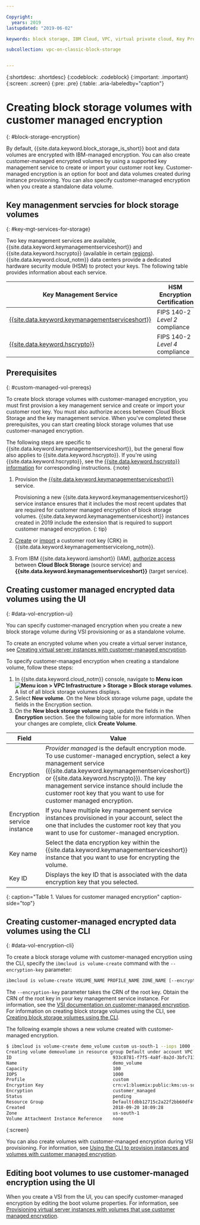 ```yaml
---

Copyright:
  years: 2019
lastupdated: "2019-06-02"

keywords: block storage, IBM Cloud, VPC, virtual private cloud, Key Protect, encryption, key management, Hyper Protect Crypto Services, HPCS, volume, data storage, VSI, virtual server instance, instance

subcollection: vpc-on-classic-block-storage


---
```


{:shortdesc: .shortdesc}
{:codeblock: .codeblock}
{:important: .important}
{:screen: .screen}
{:pre: .pre}
{:table: .aria-labeledby="caption"}


# Creating block storage volumes with customer managed encryption
{: #block-storage-encryption}

By default, {{site.data.keyword.block_storage_is_short}} boot and data volumes are encrypted with IBM-managed encryption. You can also create customer-managed encrypted volumes by using a supported key management service to create or import your customer root key. Customer-managed encryption is an option for boot and data volumes created during instance provisioning.  You can also specify customer-managed encryption when you create a standalone data volume.  

## Key managenment servcies for block storage volumes
{: #key-mgt-services-for-storage}

Two key management services are available, {{site.data.keyword.keymanagementserviceshort}} and {{site.data.keyword.hscrypto}} (available in certain [regions](/docs/services/hs-crypto?topic=hs-crypto-regions#regions)). {{site.data.keyword.cloud_notm}} data centers provide a dedicated hardware security module (HSM) to protect your keys. The following table provides information about each service.

| Key Management Service | HSM Encryption Certification |
| ----- | ----- |
| [{{site.data.keyword.keymanagementserviceshort}}](/docs/services/key-protect/concepts?topic=key-protect-getting-started-tutorial#getting-started-tutorial) | FIPS 140-2 *Level 2* compliance |
| [{{site.data.keyword.hscrypto}}](/docs/services/hs-crypto?topic=hs-crypto-get-started#get-started) | FIPS 140-2 *Level 4* compliance |

## Prerequisites
{: #custom-managed-vol-prereqs}

To create block storage volumes with customer-managed encryption, you must first provision a key management service and create or import your customer root key.
You must also authorize access between Cloud Block Storage and the key management service. When you've completed these prerequisites, you can start creating block storage volumes that use customer-managed encryption.

The following steps are specific to {{site.data.keyword.keymanagementserviceshort}}, but the general flow also applies to {{site.data.keyword.hscrypto}}.  If you're using {{site.data.keyword.hscrypto}}, see the [{{site.data.keyword.hscrypto}} information](/docs/services/hs-crypto?topic=hs-crypto-get-started#get-started) for corresponding instructions.
{:note}

1. Provision the [{{site.data.keyword.keymanagementserviceshort}}](/docs/services/key-protect?topic=key-protect-provision#provision) service.

   Provisioning a new {{site.data.keyword.keymanagementserviceshort}} service instance ensures that it includes the most recent updates that are required for customer managed encryption of block storage volumes. {{site.data.keyword.keymanagementserviceshort}} instances created in 2019 include the extension that is required to support customer managed encryption.
   {: tip}

2. [Create](/docs/services/key-protect?topic=key-protect-create-root-keys#create-root-keys) or
[import](/docs/services/key-protect?topic=key-protect-import-root-keys#import-root-keys) a customer root key (CRK) in
{{site.data.keyword.keymanagementservicelong_notm}}.
3. From IBM {{site.data.keyword.iamshort}} (IAM), [authorize access](/docs/iam?topic=iam-serviceauth#serviceauth) between **Cloud Block Storage** (source service) and **{{site.data.keyword.keymanagementserviceshort}}** (target service).

## Creating customer managed encrypted data volumes using the UI
{: #data-vol-encryption-ui}

You can specify customer-managed encryption when you create a new block storage volume during VSI provisioning or as a standalone volume.

To create an encrypted volume when you create a virtual server instance, see [Creating virtual server instances with customer-managed encryption](/docs/vpc-on-classic-vsi?topic=vpc-on-classic-vsi-creating-instances-byok).

To specify customer-managed encryption when creating a standalone volume, follow these steps:

1. In {{site.data.keyword.cloud_notm}} console, navigate to **Menu icon ![Menu icon](../../icons/icon_hamburger.svg) > VPC Infrastructure > Storage > Block storage volumes**.
A list of all block storage volumes displays.
1. Select **New volume**. On the New block storage volume page, update the fields in the Encryption section.
1. On the **New block storage volume** page, update the fields in the **Encryption** section. See the following table for more information. When your changes are complete, click **Create Volume**.

| Field | Value |
| ----- | ----- |
| Encryption | _Provider managed_ is the default encryption mode. To use customer-managed encryption, select a key management service ({{site.data.keyword.keymanagementserviceshort}} or {{site.data.keyword.hscrypto}}). The key management service instance should include the customer root key that you want to use for customer managed encryption. |
| Encryption service instance | If you have multiple key management service instances provisioned in your account, select the one that includes the customer root key that you want to use for customer-managed encryption. |
| Key name | Select the data encryption key within the {{site.data.keyword.keymanagementserviceshort}} instance that you want to use for encrypting the volume. |
| Key ID | Displays the key ID that is associated with the data encryption key that you selected. |
{: caption="Table 1. Values for customer managed encryption" caption-side="top"}

## Creating customer-managed encrypted data volumes using the CLI
{: #data-vol-encryption-cli}

To create a block storage volume with customer-managed encryption using the CLI, specify the ```ibmcloud is volume-create``` command with the `--encryption-key` parameter:

```bash
ibmcloud is volume-create VOLUME_NAME PROFILE_NAME ZONE_NAME [--encryption-key ENCRYPTION_KEY] [--capacity CAPACITY] [--iops IOPS] [--resource-group-id RESOURCE_GROUP_ID | --resource-group-name RESOURCE_GROUP_NAME] [--json]
```

The `--encryption-key` parameter takes the CRN of the root key. Obtain the CRN of the root key in your key management service instance. For information, see the [VSI documentation on customer-managed encryption](/docs/vpc-on-classic-vsi?topic=vpc-on-classic-vsi-creating-instances-byok#provision-byok-cli). For information on creating block storage volumes using the CLI, see  [Creating block storage volumes using the CLI](/docs/vpc-on-classic-block-storage?topic=vpc-on-classic-block-storage-creating-block-storage-cli).

The following example shows a new volume created with customer-managed encryption.

```bash
$ ibmcloud is volume-create demo_volume custom us-south-1 --iops 1000 --encryption-key abccorp-kp-vpc-2 5437644a-c4b1-447f-9646-b1a2a4df61382
Creating volume demovolume in resource group Default under account VPC 01 as user rtuser1@mycompany.com...
ID                                      933c8781-f7f5-4a8f-8a2d-3bfc711788ee
Name                                    demo_volume
Capacity                                100
IOPS                                    1000
Profile                                 custom
Encryption Key                          crn:v1:bluemix:public:kms:us-south:a/8d65fb1cf5e99e86dd7229ddef9e5b7b:b1abf7c5-381d-4f34-836e-5db7193250bc:key:fd57250e-908c-4785-a8a5-1f53176bcd2f
Encryption                              customer_managed
Status                                  pending
Resource Group                          Default(dbb12715c2a22f2bb60df4ffd4a543f2)
Created                                 2018-09-20 10:09:28
Zone                                    us-south-1
Volume Attachment Instance Reference    none
```
{:screen}

You can also create volumes with customer-managed encryption during VSI provisioning.  For information, see [Using the CLI to provision instances and volumes with customer managed encryption](/docs/vpc-on-classic-vsi?topic=vpc-on-classic-vsi-creating-instances-byok#provision-byok-cli).

## Editing boot volumes to use customer-managed encryption using the UI

When you create a VSI from the UI, you can specify customer-managed encryption by editing the boot volume properties. For information, see [Provisioning virtual server instances with volumes that use customer managed encryption](/docs/vpc-on-classic-vsi?topic=vpc-on-classic-vsi-storage#provision-byok-ui).
